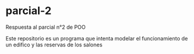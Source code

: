 # parcial-2
Respuesta al parcial n°2 de POO

Este repositorio es un programa que intenta modelar el funcionamiento de un edifico y las reservas de los salones
